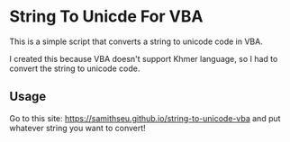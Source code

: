 # String To Unicde For VBA

This is a simple script that converts a string to unicode code in VBA.

I created this because VBA doesn't support Khmer language, so I had to convert the string to unicode code.

## Usage

Go to this site: <https://samithseu.github.io/string-to-unicode-vba> and put whatever string you want to convert!

